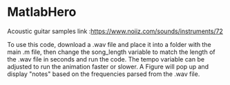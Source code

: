# MatlabHero
Acoustic guitar samples link :https://www.noiiz.com/sounds/instruments/72

To use this code, download a .wav file and place it into a folder with the main .m file, then change the song_length variable to match the length of the .wav file in seconds and run the code. The tempo variable can be adjusted to run the animation faster or slower. A Figure will pop up and display "notes" based on the frequencies parsed from the .wav file.
